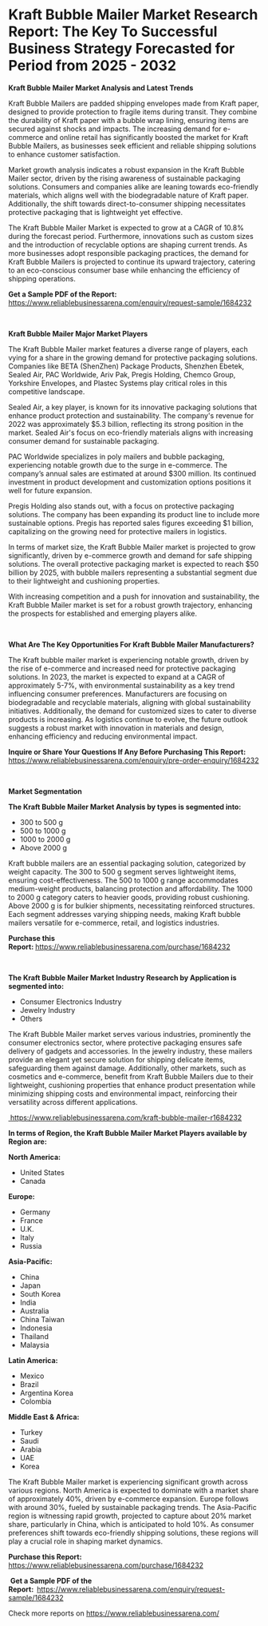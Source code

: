 <p><h1>Kraft Bubble Mailer Market Research Report: The Key To Successful Business Strategy Forecasted for Period from 2025 - 2032</h1></p><p><strong>Kraft Bubble Mailer Market Analysis and Latest Trends</strong></p>
<p><p>Kraft Bubble Mailers are padded shipping envelopes made from Kraft paper, designed to provide protection to fragile items during transit. They combine the durability of Kraft paper with a bubble wrap lining, ensuring items are secured against shocks and impacts. The increasing demand for e-commerce and online retail has significantly boosted the market for Kraft Bubble Mailers, as businesses seek efficient and reliable shipping solutions to enhance customer satisfaction.</p><p>Market growth analysis indicates a robust expansion in the Kraft Bubble Mailer sector, driven by the rising awareness of sustainable packaging solutions. Consumers and companies alike are leaning towards eco-friendly materials, which aligns well with the biodegradable nature of Kraft paper. Additionally, the shift towards direct-to-consumer shipping necessitates protective packaging that is lightweight yet effective.</p><p>The Kraft Bubble Mailer Market is expected to grow at a CAGR of 10.8% during the forecast period. Furthermore, innovations such as custom sizes and the introduction of recyclable options are shaping current trends. As more businesses adopt responsible packaging practices, the demand for Kraft Bubble Mailers is projected to continue its upward trajectory, catering to an eco-conscious consumer base while enhancing the efficiency of shipping operations.</p></p>
<p><strong>Get a Sample PDF of the Report:&nbsp;</strong> <a href="https://www.reliablebusinessarena.com/enquiry/request-sample/1684232?utm_campaign=3017&utm_medium=2&utm_source=Github&utm_content=ia&utm_term=26032025&utm_id=kraft-bubble-mailer">https://www.reliablebusinessarena.com/enquiry/request-sample/1684232</a></p>
<p>&nbsp;</p>
<p><strong>Kraft Bubble Mailer Major Market Players</strong></p>
<p><p>The Kraft Bubble Mailer market features a diverse range of players, each vying for a share in the growing demand for protective packaging solutions. Companies like BETA (ShenZhen) Package Products, Shenzhen Ebetek, Sealed Air, PAC Worldwide, Ariv Pak, Pregis Holding, Chemco Group, Yorkshire Envelopes, and Plastec Systems play critical roles in this competitive landscape.</p><p>Sealed Air, a key player, is known for its innovative packaging solutions that enhance product protection and sustainability. The company's revenue for 2022 was approximately $5.3 billion, reflecting its strong position in the market. Sealed Air's focus on eco-friendly materials aligns with increasing consumer demand for sustainable packaging.</p><p>PAC Worldwide specializes in poly mailers and bubble packaging, experiencing notable growth due to the surge in e-commerce. The company’s annual sales are estimated at around $300 million. Its continued investment in product development and customization options positions it well for future expansion.</p><p>Pregis Holding also stands out, with a focus on protective packaging solutions. The company has been expanding its product line to include more sustainable options. Pregis has reported sales figures exceeding $1 billion, capitalizing on the growing need for protective mailers in logistics.</p><p>In terms of market size, the Kraft Bubble Mailer market is projected to grow significantly, driven by e-commerce growth and demand for safe shipping solutions. The overall protective packaging market is expected to reach $50 billion by 2025, with bubble mailers representing a substantial segment due to their lightweight and cushioning properties.</p><p>With increasing competition and a push for innovation and sustainability, the Kraft Bubble Mailer market is set for a robust growth trajectory, enhancing the prospects for established and emerging players alike.</p></p>
<p>&nbsp;</p>
<p><strong>What Are The Key Opportunities For Kraft Bubble Mailer Manufacturers?</strong></p>
<p><p>The Kraft bubble mailer market is experiencing notable growth, driven by the rise of e-commerce and increased need for protective packaging solutions. In 2023, the market is expected to expand at a CAGR of approximately 5-7%, with environmental sustainability as a key trend influencing consumer preferences. Manufacturers are focusing on biodegradable and recyclable materials, aligning with global sustainability initiatives. Additionally, the demand for customized sizes to cater to diverse products is increasing. As logistics continue to evolve, the future outlook suggests a robust market with innovation in materials and design, enhancing efficiency and reducing environmental impact.</p></p>
<p><strong>Inquire or Share Your Questions If Any Before Purchasing This Report:</strong> <a href="https://www.reliablebusinessarena.com/enquiry/pre-order-enquiry/1684232?utm_campaign=3017&utm_medium=2&utm_source=Github&utm_content=ia&utm_term=26032025&utm_id=kraft-bubble-mailer">https://www.reliablebusinessarena.com/enquiry/pre-order-enquiry/1684232</a></p>
<p>&nbsp;</p>
<p><strong>Market Segmentation</strong></p>
<p><strong>The Kraft Bubble Mailer Market Analysis by types is segmented into:</strong></p>
<p><ul><li>300 to 500 g</li><li>500 to 1000 g</li><li>1000 to 2000 g</li><li>Above 2000 g</li></ul></p>
<p><p>Kraft bubble mailers are an essential packaging solution, categorized by weight capacity. The 300 to 500 g segment serves lightweight items, ensuring cost-effectiveness. The 500 to 1000 g range accommodates medium-weight products, balancing protection and affordability. The 1000 to 2000 g category caters to heavier goods, providing robust cushioning. Above 2000 g is for bulkier shipments, necessitating reinforced structures. Each segment addresses varying shipping needs, making Kraft bubble mailers versatile for e-commerce, retail, and logistics industries.</p></p>
<p><strong>Purchase this Report:&nbsp;</strong><a href="https://www.reliablebusinessarena.com/purchase/1684232?utm_campaign=3017&utm_medium=2&utm_source=Github&utm_content=ia&utm_term=26032025&utm_id=kraft-bubble-mailer">https://www.reliablebusinessarena.com/purchase/1684232</a></p>
<p>&nbsp;</p>
<p><strong>The Kraft Bubble Mailer Market Industry Research by Application is segmented into:</strong></p>
<p><ul><li>Consumer Electronics Industry</li><li>Jewelry Industry</li><li>Others</li></ul></p>
<p><p>The Kraft Bubble Mailer market serves various industries, prominently the consumer electronics sector, where protective packaging ensures safe delivery of gadgets and accessories. In the jewelry industry, these mailers provide an elegant yet secure solution for shipping delicate items, safeguarding them against damage. Additionally, other markets, such as cosmetics and e-commerce, benefit from Kraft Bubble Mailers due to their lightweight, cushioning properties that enhance product presentation while minimizing shipping costs and environmental impact, reinforcing their versatility across different applications.</p></p>
<p><a href="https://www.reliablebusinessarena.com/kraft-bubble-mailer-r1684232?utm_campaign=3017&utm_medium=2&utm_source=Github&utm_content=ia&utm_term=26032025&utm_id=kraft-bubble-mailer">&nbsp;https://www.reliablebusinessarena.com/kraft-bubble-mailer-r1684232</a></p>
<p><strong>In terms of Region, the Kraft Bubble Mailer Market Players available by Region are:</strong></p>
<p>
    <p> <strong> North America: </strong>
        <ul>
            <li>United States</li>
            <li>Canada</li>
        </ul>
        </p> 
    <p> <strong> Europe: </strong>
        <ul>
            <li>Germany</li>
            <li>France</li>
            <li>U.K.</li>
            <li>Italy</li>
            <li>Russia</li>
        </ul>
        </p> 
    <p> <strong> Asia-Pacific: </strong>
        <ul>
            <li>China</li>
            <li>Japan</li>
            <li>South Korea</li>
            <li>India</li>
            <li>Australia</li>
            <li>China Taiwan</li>
            <li>Indonesia</li>
            <li>Thailand</li>
            <li>Malaysia</li>
        </ul>
        </p> 
    <p> <strong> Latin America: </strong>
        <ul>
            <li>Mexico</li>
            <li>Brazil</li>
            <li>Argentina Korea</li>
            <li>Colombia</li>
        </ul>
        </p> 
    <p> <strong> Middle East & Africa: </strong>
        <ul>
            <li>Turkey</li>
            <li>Saudi</li>
            <li>Arabia</li>
            <li>UAE</li>
            <li>Korea</li>
        </ul>
    </p>
    </p>
<p><p>The Kraft Bubble Mailer market is experiencing significant growth across various regions. North America is expected to dominate with a market share of approximately 40%, driven by e-commerce expansion. Europe follows with around 30%, fueled by sustainable packaging trends. The Asia-Pacific region is witnessing rapid growth, projected to capture about 20% market share, particularly in China, which is anticipated to hold 10%. As consumer preferences shift towards eco-friendly shipping solutions, these regions will play a crucial role in shaping market dynamics.</p></p>
<p><strong>Purchase this Report: </strong><a href="https://www.reliablebusinessarena.com/purchase/1684232?utm_campaign=3017&utm_medium=2&utm_source=Github&utm_content=ia&utm_term=26032025&utm_id=kraft-bubble-mailer">https://www.reliablebusinessarena.com/purchase/1684232</a></p>
<p>&nbsp;<strong>Get a Sample PDF of the Report:&nbsp;&nbsp;</strong><a href="https://www.reliablebusinessarena.com/enquiry/request-sample/1684232?utm_campaign=3017&utm_medium=2&utm_source=Github&utm_content=ia&utm_term=26032025&utm_id=kraft-bubble-mailer">https://www.reliablebusinessarena.com/enquiry/request-sample/1684232</a></p>
<p><strong></strong></p>
<p>Check more reports on <a href="https://www.reliablebusinessarena.com/?utm_campaign=3017&utm_medium=2&utm_source=Github&utm_content=ia&utm_term=26032025&utm_id=kraft-bubble-mailer">https://www.reliablebusinessarena.com/</a></p>